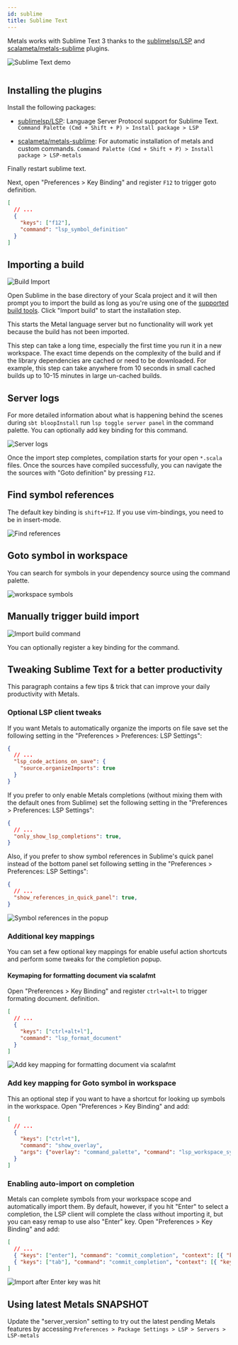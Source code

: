 ```yaml
---
id: sublime
title: Sublime Text
---
```


Metals works with Sublime Text 3 thanks to the
[sublimelsp/LSP](https://github.com/sublimelsp/LSP) and [scalameta/metals-sublime](https://github.com/scalameta/metals-sublime) plugins.

![Sublime Text demo](https://i.imgur.com/vJKP0T3.gif)

```scala mdoc:requirements

```

## Installing the plugins

Install the following packages:

- [sublimelsp/LSP](https://github.com/sublimelsp/LSP): Language Server Protocol support for Sublime Text.  
`Command Palette (Cmd + Shift + P) > Install package > LSP`

- [scalameta/metals-sublime](https://github.com/scalameta/metals-sublime): For automatic installation of metals and custom commands. 
`Command Palette (Cmd + Shift + P) > Install package > LSP-metals`

Finally restart sublime text.

Next, open "Preferences > Key Binding" and register `F12` to trigger goto
definition.

```json
[
  // ...
  {
    "keys": ["f12"],
    "command": "lsp_symbol_definition"
  }
]
```


## Importing a build

![Build Import](https://i.imgur.com/eUk30Zy.png)

Open Sublime in the base directory of your Scala project and it will then prompt you to import the build as long as you're using one of the [supported build tools](https://scalameta.org/metals/docs/build-tools/overview.html). Click "Import build" to start the installation step.

This starts the Metal language server but no functionality will work yet because the
build has not been imported. 

This step can take a long time, especially the first time you run it in a new
workspace. The exact time depends on the complexity of the build and if the library dependencies are cached or need to be downloaded. For example, this step can take anywhere from 10 seconds in small cached builds up to 10-15 minutes in large un-cached builds.

## Server logs

For more detailed information about what is happening behind the scenes during
`sbt bloopInstall` run `lsp toggle server panel` in the command palette. You can optionally add key binding for this command.

![Server logs](https://i.imgur.com/PilER2E.png)

Once the import step completes, compilation starts for your open `*.scala`
files. Once the sources have compiled successfully, you can navigate the the
sources with "Goto definition" by pressing `F12`.

## Find symbol references

The default key binding is `shift+F12`. If you use vim-bindings, you need to be
in insert-mode.

![Find references](https://i.imgur.com/BJDkczD.gif)

## Goto symbol in workspace

You can search for symbols in your dependency source using the command palette.

![workspace symbols](https://i.imgur.com/8X0XNi2.gif)

## Manually trigger build import

![Import build command](https://i.imgur.com/LViPc95.png)

You can optionally register a key binding for the command.

## Tweaking Sublime Text for a better productivity

This paragraph contains a few tips & trick that can improve your daily productivity with Metals.

### Optional LSP client tweaks

If you want Metals to automatically organize the imports on file save set the following setting in the "Preferences > Preferences: LSP Settings":

```json
{
  // ...
  "lsp_code_actions_on_save": {
    "source.organizeImports": true
  }
}
```

If you prefer to only enable Metals completions
(without mixing them with the default ones from Sublime) set the following setting
in the "Preferences > Preferences: LSP Settings":

```json
{
  // ...
  "only_show_lsp_completions": true,
}
```

Also, if you prefer to show symbol references in Sublime's quick panel instead of the bottom panel
set following setting in the "Preferences > Preferences: LSP Settings":

```json
{
  // ...
  "show_references_in_quick_panel": true,
}
```

![Symbol references in the popup](https://i.imgur.com/7tSiEfX.gif
)

### Additional key mappings 

You can set a few optional key mappings for enable useful action shortcuts and perform some tweaks for the completion popup.

#### Keymaping for formatting document via scalafmt

Open "Preferences > Key Binding" and register `ctrl+alt+l` to trigger formating document.
definition.

```json
[
  // ...
  {
    "keys": ["ctrl+alt+l"],
    "command": "lsp_format_document"
  }
]
```
![Add key mapping for formatting document via scalafmt](https://i.imgur.com/wVjC1Ij.gif)


### Add key mapping for Goto symbol in workspace

This an optional step if you want to have a shortcut for looking up symbols in the workspace.
Open "Preferences > Key Binding" and add:

```json
[
  // ...
  { 
    "keys": ["ctrl+t"], 
    "command": "show_overlay",
    "args": {"overlay": "command_palette", "command": "lsp_workspace_symbols" }
  }
]
```

### Enabling auto-import on completion

Metals can complete symbols from your workspace scope and automatically import them.
By default, however, if you hit "Enter" to select a completion, the LSP client will
complete the class without importing it, but you can easy remap to use also "Enter" key.
Open "Preferences > Key Binding" and add:

```json
[ 
  // ...
  { "keys": ["enter"], "command": "commit_completion", "context": [{ "key": "auto_complete_visible" } ] },
  { "keys": ["tab"], "command": "commit_completion", "context": [{ "key": "auto_complete_visible" } ] }
]
```


![Import after Enter key was hit](https://i.imgur.com/RDYx9mB.gif)

## Using latest Metals SNAPSHOT

Update the "server_version" setting to try out the latest pending Metals
features by accessing `Preferences > Package Settings > LSP > Servers > LSP-metals`

```scala mdoc:releases

```

```scala mdoc:generic

```

```scala mdoc:worksheet
```
